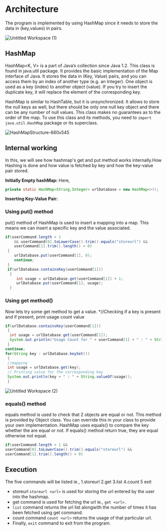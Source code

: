 # Architecture
The program is implemented by using HashMap since it needs to store the data in (key,values) in pairs.

![Untitled Workspace (1)](https://user-images.githubusercontent.com/56961626/141682046-c899be36-1a25-4cdb-8ec3-afbb82f0bb44.png)


## HashMap
HashMap<K, V> is a part of Java’s collection since Java 1.2. This class is found in java.util package. It provides the basic implementation of the Map interface of Java. 
It stores the data in (Key, Value) pairs, and you can access them by an index of another type (e.g. an Integer). One object is used as a key (index) to another object (value). 
If you try to insert the duplicate key, it will replace the element of the corresponding key.

HashMap is similar to HashTable, but it is unsynchronized. It allows to store the null keys as well, but there should be only one null key object and there can be any number 
of null values.  This class makes no guarantees as to the order of the map. To use this class and its methods, you need to `import java.util.HashMap` package or its superclass.


![HashMapStructure-660x545](https://user-images.githubusercontent.com/56961626/141681972-c0563712-8ca4-4e96-b446-f262046270f1.jpg)



## Internal working
In this, we will see how hashmap's get and put method works internally.How Hashing is done and how value is fetched by key and how the key-value pair stored.

**Initially Empty hashMap:** Here, 

```java
private static HashMap<String,Integer> urlDatabase = new HashMap<>();
```

**Inserting Key-Value Pair:**
### Using put() method
put() method of HashMap is used to insert a mapping into a map. This means we can insert a specific key and the value associated.

```java
if(userCommand.length > 1 
    && userCommand[0].toLowerCase().trim().equals("storeurl") && 
    userCommand[1].trim().length() > 0)
 {
    urlDatabase.put(userCommand[1], 0);
    continue;
 }
 if(urlDatabase.containsKey(userCommand[1]))
  {
     int usage = urlDatabase.get(userCommand[1]) + 1;
     urlDatabase.put(userCommand[1], usage);
  }
  ```
  
### Using get method()

Now lets try some get method to get a value.
*//Checking if a key is present and if present, print usage count value

   ```java
   if(urlDatabase.containsKey(userCommand[1]))
    {
     int usage = urlDatabase.get(userCommand[1]);
     System.out.println("Usage Count for " + userCommand[1] + " : " + String.valueOf(usage));
    }
   continue;
   for(String key : urlDatabase.keySet())
    {
    //mapping
    int usage = urlDatabase.get(key);
    // Printing value for the corresponding key
    System.out.println(key + " : " + String.valueOf(usage));
    }
 ```
  
  ![Untitled Workspace (2)](https://user-images.githubusercontent.com/56961626/141682782-3d49a5a6-5ef0-42c7-be80-c16513e49cbc.png)


### equals() method

equals method is used to check that 2 objects are equal or not. This method is provided by Object class. You can override this in your class to provide your own implementation. 
HashMap uses equals() to compare the key whether the are equal or not. If equals() method return true, they are equal otherwise not equal. 
 

```java
if(userCommand.length > 1 &&
userCommand[0].toLowerCase().trim().equals("storeurl") &&
userCommand[1].trim().length() > 0)
```
 

## Execution
The five commands will be listed ie., 1.storeurl 2.get 3.list 4.count 5 exit
- storeurl `storeurl <url>` is used for storing the url entered by the user into the hashmap.
- get command is used for fetching the url ie., `get <url>`.
- `list` command returns the url list alongwith the number of times it has been fetched using get command.
- count command `count <url>` returns the usage of that particular url.
- Finally, `exit` command to exit from the program.

